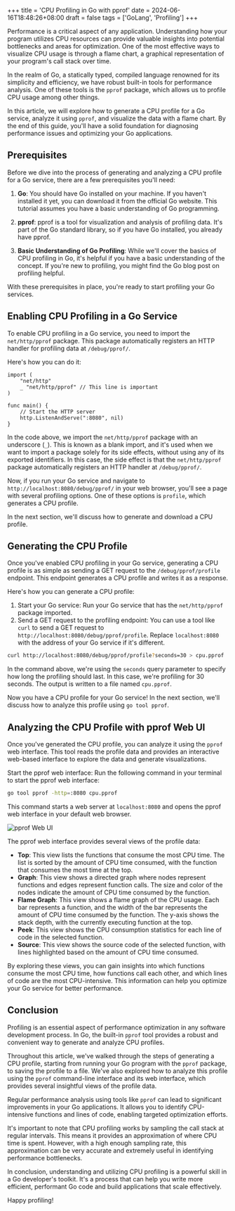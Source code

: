 +++
title = 'CPU Profiling in Go with pprof'
date = 2024-06-16T18:48:26+08:00
draft = false
tags = ['GoLang', 'Profiling']
+++

Performance is a critical aspect of any application. Understanding how your program utilizes CPU resources can provide valuable insights into potential bottlenecks and areas for optimization. One of the most effective ways to visualize CPU usage is through a flame chart, a graphical representation of your program's call stack over time.

In the realm of Go, a statically typed, compiled language renowned for its simplicity and efficiency, we have robust built-in tools for performance analysis. One of these tools is the `pprof` package, which allows us to profile CPU usage among other things.

In this article, we will explore how to generate a CPU profile for a Go service, analyze it using `pprof`, and visualize the data with a flame chart. By the end of this guide, you'll have a solid foundation for diagnosing performance issues and optimizing your Go applications.

## Prerequisites

Before we dive into the process of generating and analyzing a CPU profile for a Go service, there are a few prerequisites you'll need:

1. **Go**: You should have Go installed on your machine. If you haven't installed it yet, you can download it from the official Go website. This tutorial assumes you have a basic understanding of Go programming.

2. **pprof**: pprof is a tool for visualization and analysis of profiling data. It's part of the Go standard library, so if you have Go installed, you already have pprof.

3. **Basic Understanding of Go Profiling**: While we'll cover the basics of CPU profiling in Go, it's helpful if you have a basic understanding of the concept. If you're new to profiling, you might find the Go blog post on profiling helpful.

With these prerequisites in place, you're ready to start profiling your Go services.

## Enabling CPU Profiling in a Go Service

To enable CPU profiling in a Go service, you need to import the `net/http/pprof` package. This package automatically registers an HTTP handler for profiling data at `/debug/pprof/`.

Here's how you can do it:

```golang
import (
    "net/http"
    _ "net/http/pprof" // This line is important
)

func main() {
    // Start the HTTP server
    http.ListenAndServe(":8080", nil)
}
```

In the code above, we import the `net/http/pprof` package with an underscore (`_`). This is known as a blank import, and it's used when we want to import a package solely for its side effects, without using any of its exported identifiers. In this case, the side effect is that the `net/http/pprof` package automatically registers an HTTP handler at `/debug/pprof/`.

Now, if you run your Go service and navigate to `http://localhost:8080/debug/pprof/` in your web browser, you'll see a page with several profiling options. One of these options is `profile`, which generates a CPU profile.

In the next section, we'll discuss how to generate and download a CPU profile.

## Generating the CPU Profile

Once you've enabled CPU profiling in your Go service, generating a CPU profile is as simple as sending a GET request to the `/debug/pprof/profile` endpoint. This endpoint generates a CPU profile and writes it as a response.

Here's how you can generate a CPU profile:

1. Start your Go service: Run your Go service that has the `net/http/pprof` package imported.
2. Send a GET request to the profiling endpoint: You can use a tool like `curl` to send a GET request to `http://localhost:8080/debug/pprof/profile`. Replace `localhost:8080` with the address of your Go service if it's different.
   
```sh
curl http://localhost:8080/debug/pprof/profile?seconds=30 > cpu.pprof
```

In the command above, we're using the `seconds` query parameter to specify how long the profiling should last. In this case, we're profiling for 30 seconds. The output is written to a file named `cpu.pprof`.

Now you have a CPU profile for your Go service! In the next section, we'll discuss how to analyze this profile using `go tool pprof`.

## Analyzing the CPU Profile with pprof Web UI

Once you've generated the CPU profile, you can analyze it using the `pprof` web interface. This tool reads the profile data and provides an interactive web-based interface to explore the data and generate visualizations.

Start the pprof web interface: Run the following command in your terminal to start the pprof web interface:

```sh
go tool pprof -http=:8080 cpu.pprof
```

This command starts a web server at `localhost:8080` and opens the pprof web interface in your default web browser.

![pprof Web UI](/images/pprof.png)

The pprof web interface provides several views of the profile data:

- **Top**: This view lists the functions that consume the most CPU time. The list is sorted by the amount of CPU time consumed, with the function that consumes the most time at the top.
- **Graph**: This view shows a directed graph where nodes represent functions and edges represent function calls. The size and color of the nodes indicate the amount of CPU time consumed by the function.
- **Flame Graph**: This view shows a flame graph of the CPU usage. Each bar represents a function, and the width of the bar represents the amount of CPU time consumed by the function. The y-axis shows the stack depth, with the currently executing function at the top.
- **Peek**: This view shows the CPU consumption statistics for each line of code in the selected function.
- **Source**: This view shows the source code of the selected function, with lines highlighted based on the amount of CPU time consumed.

By exploring these views, you can gain insights into which functions consume the most CPU time, how functions call each other, and which lines of code are the most CPU-intensive. This information can help you optimize your Go service for better performance.

## Conclusion

Profiling is an essential aspect of performance optimization in any software development process. In Go, the built-in `pprof` tool provides a robust and convenient way to generate and analyze CPU profiles.

Throughout this article, we've walked through the steps of generating a CPU profile, starting from running your Go program with the `pprof` package, to saving the profile to a file. We've also explored how to analyze this profile using the `pprof` command-line interface and its web interface, which provides several insightful views of the profile data.

Regular performance analysis using tools like `pprof` can lead to significant improvements in your Go applications. It allows you to identify CPU-intensive functions and lines of code, enabling targeted optimization efforts.

It's important to note that CPU profiling works by sampling the call stack at regular intervals. This means it provides an approximation of where CPU time is spent. However, with a high enough sampling rate, this approximation can be very accurate and extremely useful in identifying performance bottlenecks.

In conclusion, understanding and utilizing CPU profiling is a powerful skill in a Go developer's toolkit. It's a process that can help you write more efficient, performant Go code and build applications that scale effectively.

Happy profiling!
